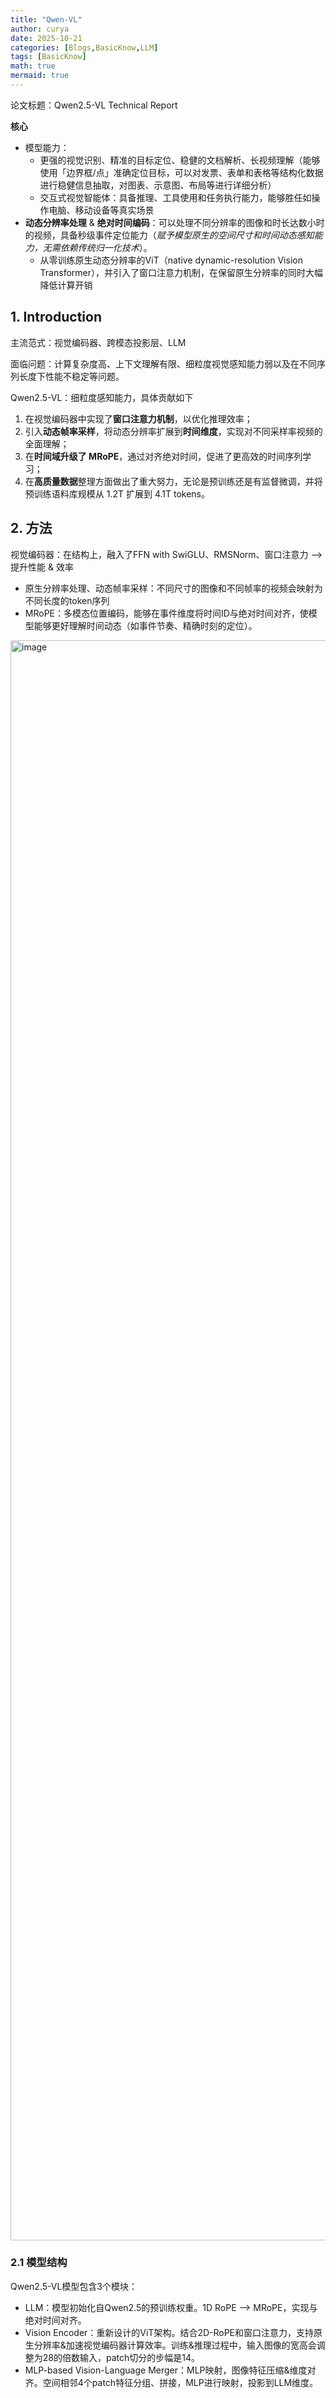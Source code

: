 ```yaml
---
title: "Qwen-VL"
author: curya
date: 2025-10-21
categories: [Blogs,BasicKnow,LLM]
tags: [BasicKnow]
math: true
mermaid: true
---
```


论文标题：Qwen2.5-VL Technical Report

**核心**
- 模型能力：
    - 更强的视觉识别、精准的目标定位、稳健的文档解析、长视频理解（能够使用「边界框/点」准确定位目标，可以对发票、表单和表格等结构化数据进行稳健信息抽取，对图表、示意图、布局等进行详细分析）
    - 交互式视觉智能体：具备推理、工具使用和任务执行能力，能够胜任如操作电脑、移动设备等真实场景
- **动态分辨率处理** & **绝对时间编码**：可以处理不同分辨率的图像和时长达数小时的视频，具备秒级事件定位能力（*赋予模型原生的空间尺寸和时间动态感知能力，无需依赖传统归一化技术*）。
    - 从零训练原生动态分辨率的ViT（native dynamic-resolution Vision Transformer），并引入了窗口注意力机制，在保留原生分辨率的同时大幅降低计算开销

## 1. Introduction
主流范式：视觉编码器、跨模态投影层、LLM

面临问题：计算复杂度高、上下文理解有限、细粒度视觉感知能力弱以及在不同序列长度下性能不稳定等问题。

Qwen2.5-VL：细粒度感知能力，具体贡献如下
1. 在视觉编码器中实现了**窗口注意力机制**，以优化推理效率；
2. 引入**动态帧率采样**，将动态分辨率扩展到**时间维度**，实现对不同采样率视频的全面理解；
3. 在**时间域升级了 MRoPE**，通过对齐绝对时间，促进了更高效的时间序列学习；
4. 在**高质量数据**整理方面做出了重大努力，无论是预训练还是有监督微调，并将预训练语料库规模从 1.2T 扩展到 4.1T tokens。

## 2. 方法
视觉编码器：在结构上，融入了FFN with SwiGLU、RMSNorm、窗口注意力 --> 提升性能 & 效率
- 原生分辨率处理、动态帧率采样：不同尺寸的图像和不同帧率的视频会映射为不同长度的token序列
- MRoPE：多模态位置编码，能够在事件维度将时间ID与绝对时间对齐，使模型能够更好理解时间动态（如事件节奏、精确时刻的定位）。
<img width="2938" height="2560" alt="image" src="https://github.com/user-attachments/assets/b000a72e-ef3c-4a9a-8195-bb1dc66ba0df" />

### 2.1 模型结构
Qwen2.5-VL模型包含3个模块：
- LLM：模型初始化自Qwen2.5的预训练权重。1D RoPE --> MRoPE，实现与绝对时间对齐。
- Vision Encoder：重新设计的ViT架构。结合2D-RoPE和窗口注意力，支持原生分辨率&加速视觉编码器计算效率。训练&推理过程中，输入图像的宽高会调整为28的倍数输入，patch切分的步幅是14。
- MLP-based Vision-Language Merger：MLP映射，图像特征压缩&维度对齐。空间相邻4个patch特征分组、拼接，MLP进行映射，投影到LLM维度。
